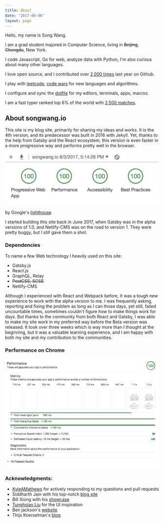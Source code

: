```yaml
---
title: About
date: "2017-08-06"
layout: page
---
```

Hello, my name is Song Wang.

I am a grad student majored in Computer Science, living in ~~Beijing~~, ~~Chengdu~~, New York.

I code Javascript, Go for web, analyze data with Python, I'm also curious about
many other languages.

I love open source, and I contributed over [2,000
times](https://github.com/wangsongiam) last year on Github.

I play with [leetcode](https://leetcode.com/wangsup/), [code wars](https://www.codewars.com/users/wangsup) for new languages and
algorithms.

I configure and sync the [dotfile](https://github.com/wangsongiam/dotfiles) for my editors, terminals, apps, macros.

I am a fast typer ranked top 6% of the world with [2,500 matches](https://www.keyhero.com/profile/user67157/).

## About songwang.io
This site is my blog site, primarily for sharing my ideas and works. It is the 4th version, and its predecessor was built in 2016 with Jekyll. Yet, thanks to the help from Gatsby and the React ecosystem, this version is even faster in a more progressive way and performs pretty well in the browser.


![performance](ChromeAudits.png)

by Google's [lighthouse](https://developers.google.com/web/tools/lighthouse/)

I started building this site back in June 2017, when Gatsby was in the alpha versions of 1.0, and Netlify-CMS was on the road to version 1. They were pretty buggy, but I still gave them a shot.

### Dependencies
To name a few Web technology I heavily used on this site:

* Gatsby.js
* React.js
* GraphQL, Relay
* ~~PostCSS, SCSS~~
* Netlify-CMS


Although I experienced with React and Webpack before, It was a tough new experience to work with the alpha version to me. I was frequently asking, reporting and fixing the problem as long as I can those days, yet still, failed uncountable times, sometimes couldn't figure how to make things work for days. But thanks to the community from both React and Gatsby, I was able to make my site work in my preferred way before the Beta version was released. It took over three weeks which is way more than I thought at the beginning, but it was a valuable learning experience, and I am happy with both my site and my contribution to the communities.


### Performance on Chrome
![detail on performance](performance.png)

### Acknowledgments:
* [KyleAMathews](https://github.com/KyleAMathews) for actively responding to my questions and pull requests
* Siddharth Jain with his top-notch [blog site](https://yuppi.es/)
* Bill Xiong with his [showcase](https://xpchbill.github.io/blog/)
* [Tunghsiao Liu](https://github.com/sparanoid/almace-scaffolding) for the UI inspiration
* Ben jackson's [website](http://jxnblk.com/)
* Thijs Koerselman's [blog](https://www.vauxlab.com/work/vauxlab-2017/)
